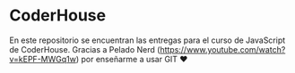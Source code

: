 # CoderHouse
En este repositorio se encuentran las entregas para el curso de JavaScript de CoderHouse.
Gracias a Pelado Nerd (https://www.youtube.com/watch?v=kEPF-MWGq1w) por enseñarme a usar GIT ♥
